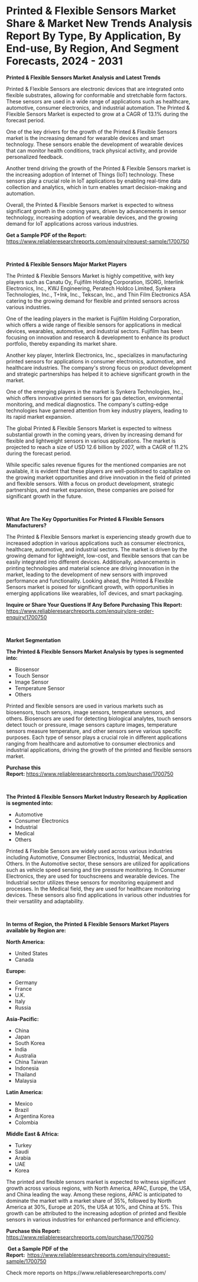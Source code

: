 <p><h1>Printed & Flexible Sensors Market Share & Market New Trends Analysis Report By Type, By Application, By End-use, By Region, And Segment Forecasts, 2024 - 2031</h1></p><p><strong>Printed & Flexible Sensors Market Analysis and Latest Trends</strong></p>
<p><p>Printed & Flexible Sensors are electronic devices that are integrated onto flexible substrates, allowing for conformable and stretchable form factors. These sensors are used in a wide range of applications such as healthcare, automotive, consumer electronics, and industrial automation. The Printed & Flexible Sensors Market is expected to grow at a CAGR of 13.1% during the forecast period.</p><p>One of the key drivers for the growth of the Printed & Flexible Sensors market is the increasing demand for wearable devices and smart technology. These sensors enable the development of wearable devices that can monitor health conditions, track physical activity, and provide personalized feedback.</p><p>Another trend driving the growth of the Printed & Flexible Sensors market is the increasing adoption of Internet of Things (IoT) technology. These sensors play a crucial role in IoT applications by enabling real-time data collection and analytics, which in turn enables smart decision-making and automation.</p><p>Overall, the Printed & Flexible Sensors market is expected to witness significant growth in the coming years, driven by advancements in sensor technology, increasing adoption of wearable devices, and the growing demand for IoT applications across various industries.</p></p>
<p><strong>Get a Sample PDF of the Report:&nbsp;</strong> <a href="https://www.reliableresearchreports.com/enquiry/request-sample/1700750">https://www.reliableresearchreports.com/enquiry/request-sample/1700750</a></p>
<p>&nbsp;</p>
<p><strong>Printed & Flexible Sensors Major Market Players</strong></p>
<p><p>The Printed & Flexible Sensors Market is highly competitive, with key players such as Canatu Oy, Fujifilm Holding Corporation, ISORG, Interlink Electronics, Inc., KWJ Engineering, Peratech Holdco Limited, Synkera Technologies, Inc., T+Ink, Inc., Tekscan, Inc., and Thin Film Electronics ASA catering to the growing demand for flexible and printed sensors across various industries.</p><p>One of the leading players in the market is Fujifilm Holding Corporation, which offers a wide range of flexible sensors for applications in medical devices, wearables, automotive, and industrial sectors. Fujifilm has been focusing on innovation and research & development to enhance its product portfolio, thereby expanding its market share.</p><p>Another key player, Interlink Electronics, Inc., specializes in manufacturing printed sensors for applications in consumer electronics, automotive, and healthcare industries. The company's strong focus on product development and strategic partnerships has helped it to achieve significant growth in the market.</p><p>One of the emerging players in the market is Synkera Technologies, Inc., which offers innovative printed sensors for gas detection, environmental monitoring, and medical diagnostics. The company's cutting-edge technologies have garnered attention from key industry players, leading to its rapid market expansion.</p><p>The global Printed & Flexible Sensors Market is expected to witness substantial growth in the coming years, driven by increasing demand for flexible and lightweight sensors in various applications. The market is projected to reach a size of USD 12.6 billion by 2027, with a CAGR of 11.2% during the forecast period.</p><p>While specific sales revenue figures for the mentioned companies are not available, it is evident that these players are well-positioned to capitalize on the growing market opportunities and drive innovation in the field of printed and flexible sensors. With a focus on product development, strategic partnerships, and market expansion, these companies are poised for significant growth in the future.</p></p>
<p>&nbsp;</p>
<p><strong>What Are The Key Opportunities For Printed & Flexible Sensors Manufacturers?</strong></p>
<p><p>The Printed & Flexible Sensors market is experiencing steady growth due to increased adoption in various applications such as consumer electronics, healthcare, automotive, and industrial sectors. The market is driven by the growing demand for lightweight, low-cost, and flexible sensors that can be easily integrated into different devices. Additionally, advancements in printing technologies and material science are driving innovation in the market, leading to the development of new sensors with improved performance and functionality. Looking ahead, the Printed & Flexible Sensors market is poised for significant growth, with opportunities in emerging applications like wearables, IoT devices, and smart packaging.</p></p>
<p><strong>Inquire or Share Your Questions If Any Before Purchasing This Report:</strong> <a href="https://www.reliableresearchreports.com/enquiry/pre-order-enquiry/1700750">https://www.reliableresearchreports.com/enquiry/pre-order-enquiry/1700750</a></p>
<p>&nbsp;</p>
<p><strong>Market Segmentation</strong></p>
<p><strong>The Printed & Flexible Sensors Market Analysis by types is segmented into:</strong></p>
<p><ul><li>Biosensor</li><li>Touch Sensor</li><li>Image Sensor</li><li>Temperature Sensor</li><li>Others</li></ul></p>
<p><p>Printed and flexible sensors are used in various markets such as biosensors, touch sensors, image sensors, temperature sensors, and others. Biosensors are used for detecting biological analytes, touch sensors detect touch or pressure, image sensors capture images, temperature sensors measure temperature, and other sensors serve various specific purposes. Each type of sensor plays a crucial role in different applications ranging from healthcare and automotive to consumer electronics and industrial applications, driving the growth of the printed and flexible sensors market.</p></p>
<p><strong>Purchase this Report:&nbsp;</strong><a href="https://www.reliableresearchreports.com/purchase/1700750">https://www.reliableresearchreports.com/purchase/1700750</a></p>
<p>&nbsp;</p>
<p><strong>The Printed & Flexible Sensors Market Industry Research by Application is segmented into:</strong></p>
<p><ul><li>Automotive</li><li>Consumer Electronics</li><li>Industrial</li><li>Medical</li><li>Others</li></ul></p>
<p><p>Printed & Flexible Sensors are widely used across various industries including Automotive, Consumer Electronics, Industrial, Medical, and Others. In the Automotive sector, these sensors are utilized for applications such as vehicle speed sensing and tire pressure monitoring. In Consumer Electronics, they are used for touchscreens and wearable devices. The Industrial sector utilizes these sensors for monitoring equipment and processes. In the Medical field, they are used for healthcare monitoring devices. These sensors also find applications in various other industries for their versatility and adaptability.</p></p>
<p>&nbsp;</p>
<p><strong>In terms of Region, the Printed & Flexible Sensors Market Players available by Region are:</strong></p>
<p>
    <p> <strong> North America: </strong>
        <ul>
            <li>United States</li>
            <li>Canada</li>
        </ul>
        </p> 
    <p> <strong> Europe: </strong>
        <ul>
            <li>Germany</li>
            <li>France</li>
            <li>U.K.</li>
            <li>Italy</li>
            <li>Russia</li>
        </ul>
        </p> 
    <p> <strong> Asia-Pacific: </strong>
        <ul>
            <li>China</li>
            <li>Japan</li>
            <li>South Korea</li>
            <li>India</li>
            <li>Australia</li>
            <li>China Taiwan</li>
            <li>Indonesia</li>
            <li>Thailand</li>
            <li>Malaysia</li>
        </ul>
        </p> 
    <p> <strong> Latin America: </strong>
        <ul>
            <li>Mexico</li>
            <li>Brazil</li>
            <li>Argentina Korea</li>
            <li>Colombia</li>
        </ul>
        </p> 
    <p> <strong> Middle East & Africa: </strong>
        <ul>
            <li>Turkey</li>
            <li>Saudi</li>
            <li>Arabia</li>
            <li>UAE</li>
            <li>Korea</li>
        </ul>
    </p>
    </p>
<p><p>The printed and flexible sensors market is expected to witness significant growth across various regions, with North America, APAC, Europe, the USA, and China leading the way. Among these regions, APAC is anticipated to dominate the market with a market share of 35%, followed by North America at 30%, Europe at 20%, the USA at 10%, and China at 5%. This growth can be attributed to the increasing adoption of printed and flexible sensors in various industries for enhanced performance and efficiency.</p></p>
<p><strong>Purchase this Report: </strong><a href="https://www.reliableresearchreports.com/purchase/1700750">https://www.reliableresearchreports.com/purchase/1700750</a></p>
<p>&nbsp;<strong>Get a Sample PDF of the Report:&nbsp;&nbsp;</strong><a href="https://www.reliableresearchreports.com/enquiry/request-sample/1700750">https://www.reliableresearchreports.com/enquiry/request-sample/1700750</a></p>
<p><strong></strong></p>
<p>Check more reports on https://www.reliableresearchreports.com/</p>